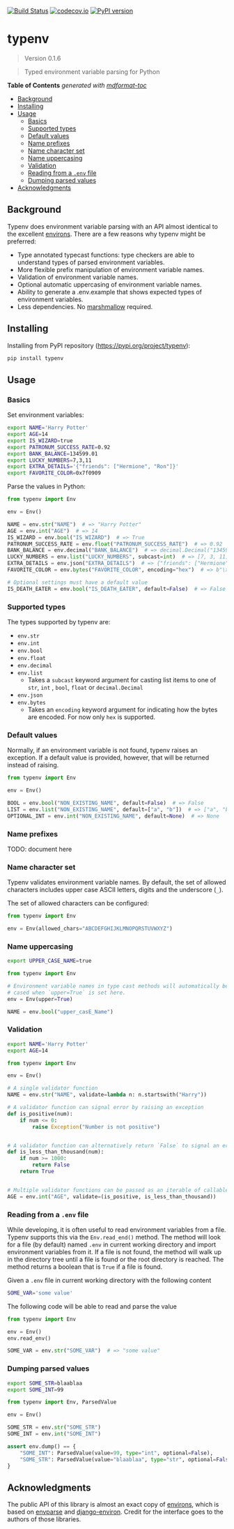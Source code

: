 [![Build Status](https://github.com/hukkinj1/typenv/workflows/Tests/badge.svg?branch=master)](https://github.com/hukkinj1/typenv/actions?query=workflow%3ATests+branch%3Amaster+event%3Apush)
[![codecov.io](https://codecov.io/gh/hukkinj1/typenv/branch/master/graph/badge.svg)](https://codecov.io/gh/hukkinj1/typenv)
[![PyPI version](https://img.shields.io/pypi/v/typenv)](https://pypi.org/project/typenv)

# typenv

<!--- Don't edit the version line below manually. Let bump2version do it for you. -->

> Version 0.1.6

> Typed environment variable parsing for Python

**Table of Contents**  *generated with [mdformat-toc](https://github.com/hukkinj1/mdformat-toc)*

<!-- mdformat-toc start --slug=github --maxlevel=6 --minlevel=2 -->

- [Background](<#background>)
- [Installing](<#installing>)
- [Usage](<#usage>)
  - [Basics](<#basics>)
  - [Supported types](<#supported-types>)
  - [Default values](<#default-values>)
  - [Name prefixes](<#name-prefixes>)
  - [Name character set](<#name-character-set>)
  - [Name uppercasing](<#name-uppercasing>)
  - [Validation](<#validation>)
  - [Reading from a `.env` file](<#reading-from-a-env-file>)
  - [Dumping parsed values](<#dumping-parsed-values>)
- [Acknowledgments](<#acknowledgments>)

<!-- mdformat-toc end -->

## Background<a name="background"></a>

Typenv does environment variable parsing with an API almost identical to the excellent [environs](https://github.com/sloria/environs).
There are a few reasons why typenv might be preferred:

- Type annotated typecast functions: type checkers are able to understand types of parsed environment variables.
- More flexible prefix manipulation of environment variable names.
- Validation of environment variable names.
- Optional automatic uppercasing of environment variable names.
- Ability to generate a .env.example that shows expected types of environment variables.
- Less dependencies. No [marshmallow](https://github.com/marshmallow-code/marshmallow) required.

## Installing<a name="installing"></a>

Installing from PyPI repository (https://pypi.org/project/typenv):

```bash
pip install typenv
```

## Usage<a name="usage"></a>

### Basics<a name="basics"></a>

Set environment variables:

```bash
export NAME='Harry Potter'
export AGE=14
export IS_WIZARD=true
export PATRONUM_SUCCESS_RATE=0.92
export BANK_BALANCE=134599.01
export LUCKY_NUMBERS=7,3,11
export EXTRA_DETAILS='{"friends": ["Hermione", "Ron"]}'
export FAVORITE_COLOR=0x7f0909
```

Parse the values in Python:

```python
from typenv import Env

env = Env()

NAME = env.str("NAME")  # => "Harry Potter"
AGE = env.int("AGE")  # => 14
IS_WIZARD = env.bool("IS_WIZARD")  # => True
PATRONUM_SUCCESS_RATE = env.float("PATRONUM_SUCCESS_RATE")  # => 0.92
BANK_BALANCE = env.decimal("BANK_BALANCE")  # => decimal.Decimal("134599.01")
LUCKY_NUMBERS = env.list("LUCKY_NUMBERS", subcast=int)  # => [7, 3, 11]
EXTRA_DETAILS = env.json("EXTRA_DETAILS")  # => {"friends": ["Hermione", "Ron"]}
FAVORITE_COLOR = env.bytes("FAVORITE_COLOR", encoding="hex")  # => b"\x7f\t\t"

# Optional settings must have a default value
IS_DEATH_EATER = env.bool("IS_DEATH_EATER", default=False)  # => False
```

### Supported types<a name="supported-types"></a>

The types supported by typenv are:

- `env.str`
- `env.int`
- `env.bool`
- `env.float`
- `env.decimal`
- `env.list`
  - Takes a `subcast` keyword argument for casting list items to one of `str`, `int` , `bool`, `float` or `decimal.Decimal`
- `env.json`
- `env.bytes`
  - Takes an `encoding` keyword argument for indicating how the bytes are encoded.
    For now only `hex` is supported.

### Default values<a name="default-values"></a>

Normally, if an environment variable is not found, typenv raises an exception.
If a default value is provided, however, that will be returned instead of raising.

```python
from typenv import Env

env = Env()

BOOL = env.bool("NON_EXISTING_NAME", default=False)  # => False
LIST = env.list("NON_EXISTING_NAME", default=["a", "b"])  # => ["a", "b"]
OPTIONAL_INT = env.int("NON_EXISTING_NAME", default=None)  # => None
```

### Name prefixes<a name="name-prefixes"></a>

TODO: document here

### Name character set<a name="name-character-set"></a>

Typenv validates environment variable names.
By default, the set of allowed characters includes upper case ASCII letters, digits and the underscore (`_`).

The set of allowed characters can be configured:

```python
from typenv import Env

env = Env(allowed_chars="ABCDEFGHIJKLMNOPQRSTUVWXYZ")
```

### Name uppercasing<a name="name-uppercasing"></a>

```bash
export UPPER_CASE_NAME=true
```

```python
from typenv import Env

# Environment variable names in type cast methods will automatically be upper
# cased when `upper=True` is set here.
env = Env(upper=True)

NAME = env.bool("upper_casE_Name")
```

### Validation<a name="validation"></a>

```bash
export NAME='Harry Potter'
export AGE=14
```

```python
from typenv import Env

env = Env()

# A single validator function
NAME = env.str("NAME", validate=lambda n: n.startswith("Harry"))

# A validator function can signal error by raising an exception
def is_positive(num):
    if num <= 0:
        raise Exception("Number is not positive")


# A validator function can alternatively return `False` to signal an error
def is_less_than_thousand(num):
    if num >= 1000:
        return False
    return True


# Multiple validator functions can be passed as an iterable of callables
AGE = env.int("AGE", validate=(is_positive, is_less_than_thousand))
```

### Reading from a `.env` file<a name="reading-from-a-env-file"></a>

While developing, it is often useful to read environment variables from a file.
Typenv supports this via the `Env.read_end()` method.
The method will look for a file (by default) named `.env` in current working directory
and import environment variables from it.
If a file is not found,
the method will walk up in the directory tree until a file is found or the root directory is reached.
The method returns a boolean that is `True` if a file is found.

Given a `.env` file in current working directory with the following content

```sh
SOME_VAR='some value'
```

The following code will be able to read and parse the value

```python
from typenv import Env

env = Env()
env.read_env()

SOME_VAR = env.str("SOME_VAR")  # => "some value"
```

### Dumping parsed values<a name="dumping-parsed-values"></a>

```bash
export SOME_STR=blaablaa
export SOME_INT=99
```

```python
from typenv import Env, ParsedValue

env = Env()

SOME_STR = env.str("SOME_STR")
SOME_INT = env.int("SOME_INT")

assert env.dump() == {
    "SOME_INT": ParsedValue(value=99, type="int", optional=False),
    "SOME_STR": ParsedValue(value="blaablaa", type="str", optional=False),
}
```

## Acknowledgments<a name="acknowledgments"></a>

The public API of this library is almost an exact copy of [environs](https://github.com/sloria/environs),
which is based on [envparse](https://github.com/rconradharris/envparse) and [django-environ](https://github.com/joke2k/django-environ).
Credit for the interface goes to the authors of those libraries.
